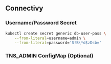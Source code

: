 ## Connectivy

### Username/Password Secret

```bash
kubectl create secret generic db-user-pass \
    --from-literal=username=admin \
    --from-literal=password='S!B\*d$zDsb='
```

### TNS_ADMIN ConfigMap (Optional)